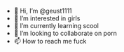 - 👋 Hi, I’m @geust1111
- 👀 I’m interested in girls
- 🌱 I’m currently learning scool
- 💞️ I’m looking to collaborate on porn
- 📫 How to reach me fuck

<!---
geust1111/geust1111 is a ✨ special ✨ repository because its `README.md` (this file) appears on your GitHub profile.
You can click the Preview link to take a look at your changes.
--->
